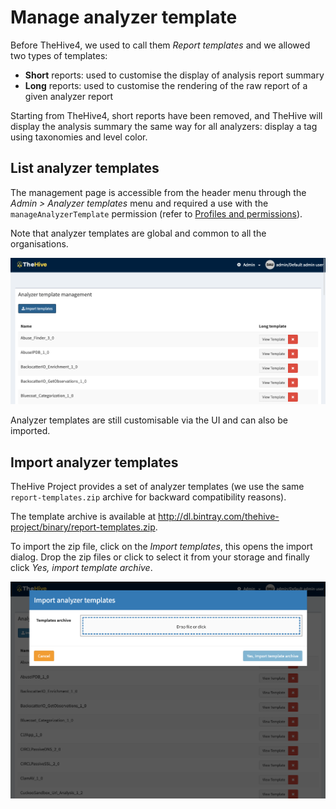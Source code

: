 # Manage analyzer template

Before TheHive4, we used to call them *Report templates* and we allowed two types of templates:

- **Short** reports: used to customise the display of analysis report summary
- **Long** reports: used to customise the rendering of the raw report of a given analyzer report

Starting from TheHive4, short reports have been removed, and TheHive will display the analysis summary the same way for all analyzers: display a tag using taxonomies and level color.



## List analyzer templates

The management page is accessible from the header menu through the *Admin > Analyzer templates* menu and required a use with the `manageAnalyzerTemplate` permission (refer to [Profiles and permissions](./Profiles-permissions.md)).

Note that analyzer templates are global and common to all the organisations.

![List analyzer templates](./files/list-analyzer-templates.png)

Analyzer templates are still customisable via the UI and can also be imported.

## Import analyzer templates

TheHive Project provides a set of analyzer templates (we use the same `report-templates.zip` archive for backward compatibility reasons).

The template archive is available at http://dl.bintray.com/thehive-project/binary/report-templates.zip.

To import the zip file, click on the *Import templates*, this opens the import dialog. Drop the zip files or click to select it from your storage and finally click *Yes, import template archive*.

![Import analyzer templates](./files/import-analyzer-templates.png)

